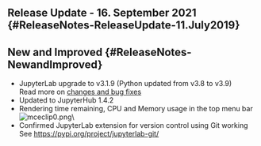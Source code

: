 Release Update - 16. September 2021 {#ReleaseNotes-ReleaseUpdate-11.July2019}
-----------------------------------

New and Improved {#ReleaseNotes-NewandImproved}
----------------

-   JupyterLab upgrade to v3.1.9 (Python updated from v3.8 to v3.9)\
    Read more on [changes and bug
    fixes](https://jupyterlab.readthedocs.io/en/stable/getting_started/changelog.html#id12)
-   Updated to JupyterHub 1.4.2
-   Rendering time remaining, CPU and Memory usage in the top menu bar\
    ![mceclip0.png](https://support.nesi.org.nz/hc/article_attachments/4406545986063/mceclip0.png)\
-   Confirmed JupyterLab extension for version control using Git
    working\
    See <https://pypi.org/project/jupyterlab-git/>

 
